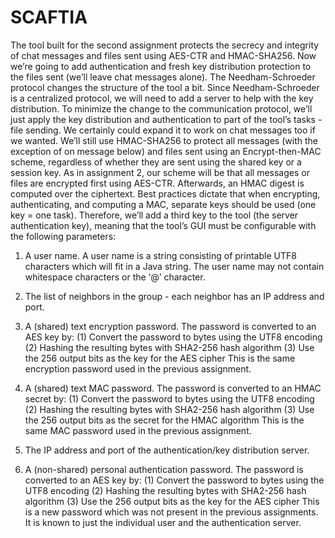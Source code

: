 # SCAFTIA

The tool built for the second assignment protects the secrecy and integrity of chat messages and files sent
using AES-CTR and HMAC-SHA256. Now we’re going to add authentication and fresh key distribution
protection to the files sent (we’ll leave chat messages alone).
The Needham-Schroeder protocol changes the structure of the tool a bit. Since Needham-Schroeder is a
centralized protocol, we will need to add a server to help with the key distribution. To minimize the change
to the communication protocol, we’ll just apply the key distribution and authentication to part of the tool’s
tasks - file sending. We certainly could expand it to work on chat messages too if we wanted.
We’ll still use HMAC-SHA256 to protect all messages (with the exception of on message below) and
files sent using an Encrypt-then-MAC scheme, regardless of whether they are sent using the shared key or
a session key. As in assignment 2, our scheme will be that all messages or files are encrypted first using
AES-CTR. Afterwards, an HMAC digest is computed over the ciphertext.
Best practices dictate that when encrypting, authenticating, and computing a MAC, separate keys should
be used (one key = one task). Therefore, we’ll add a third key to the tool (the server authentication key),
meaning that the tool’s GUI must be configurable with the following parameters:

1. A user name. A user name is a string consisting of printable UTF8 characters which will fit in a Java
string. The user name may not contain whitespace characters or the ‘@’ character.

2. The list of neighbors in the group - each neighbor has an IP address and port.

3. A (shared) text encryption password. The password is converted to an AES key by:
  (1) Convert the password to bytes using the UTF8 encoding 
  (2) Hashing the resulting bytes with SHA2-256 hash algorithm
  (3) Use the 256 output bits as the key for the AES cipher
This is the same encryption password used in the previous assignment.

4. A (shared) text MAC password. The password is converted to an HMAC secret by:
  (1) Convert the password to bytes using the UTF8 encoding
  (2) Hashing the resulting bytes with SHA2-256 hash algorithm
  (3) Use the 256 output bits as the secret for the HMAC algorithm
This is the same MAC password used in the previous assignment.

5. The IP address and port of the authentication/key distribution server.

6. A (non-shared) personal authentication password. The password is converted to an AES key by:
  (1) Convert the password to bytes using the UTF8 encoding
  (2) Hashing the resulting bytes with SHA2-256 hash algorithm
  (3) Use the 256 output bits as the key for the AES cipher
This is a new password which was not present in the previous assignments. It is known to just the
individual user and the authentication server.
